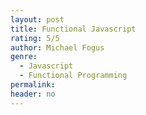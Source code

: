 ```yaml
---
layout: post
title: Functional Javascript
rating: 5/5
author: Michael Fogus
genre:
  - Javascript
  - Functional Programming
permalink:
header: no
---
```


